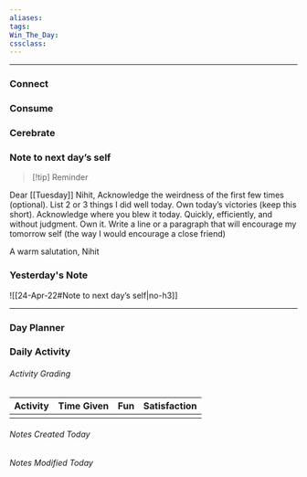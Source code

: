 ```yaml
---
aliases:  
tags:
Win_The_Day:  
cssclass: 
---
```

---

### Connect 
### Consume
### Cerebrate
### Note to next day’s self
> [!tip] Reminder
> 


Dear [[Tuesday]] Nihit,
Acknowledge the weirdness of the first few times (optional).
List 2 or 3 things I did well today. Own today’s victories (keep this short).
Acknowledge where you blew it today. Quickly, efficiently, and without judgment. Own it.
Write a line or a paragraph that will encourage my tomorrow self (the way I would encourage a close friend)

A warm salutation,
Nihit 

### Yesterday's Note
 ![[24-Apr-22#Note to next day’s self|no-h3]]

--- 
### Day Planner

### Daily Activity 
###### Activity Grading
| Activity | Time Given | Fun | Satisfaction |
| -------- | ---------- | --- | ------------ |
|  |            |     |              |

###### Notes Created Today
###### Notes Modified Today 


